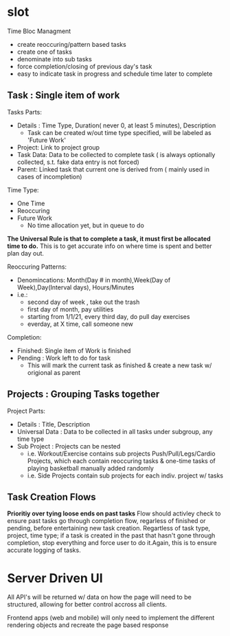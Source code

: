 # slot
Time Bloc Managment

- create reoccuring/pattern based tasks
- create one of tasks
- denominate into sub tasks
- force completion/closing of previous day's task
- easy to indicate task in progress and schedule time later to complete


## Task : Single item of work 

Tasks Parts: 
- Details : Time Type, Duration( never 0, at least 5 minutes), Description
    * Task can be created w/out time type specified, will be labeled as 'Future Work'
- Project: Link to project group
- Task Data: Data to be collected to complete task ( is always optionally collected, s.t. fake data entry is not forced)
- Parent: Linked task that current one is derived from ( mainly used in cases of incompletion)

Time Type:
- One Time
- Reoccuring
- Future Work
    * No time allocation yet, but in queue to do 

**The Universal Rule is that to complete a task, it must first be allocated time to do.** This is to get accurate info on where time is spent and better plan day out. 

Reoccuring Patterns: 
- Denomincations: Month(Day # in month),Week(Day of Week),Day(Interval days), Hours/Minutes
- i.e.:
    * second day of week , take out the trash
    * first day of month, pay utilities
    * starting from 1/1/21, every third day, do pull day exercises
    * everday, at X time, call someone new

Completion: 
- Finished: Single item of Work is finished
- Pending : Work left to do for task 
    * This will mark the current task as finished & create a new task w/ origional as parent


## Projects : Grouping Tasks together

Project Parts: 
- Details : Title, Description
- Universal Data : Data to be collected in all tasks under subgroup, any time type
- Sub Project : Projects can be nested
    * i.e. Workout/Exercise contains sub projects Push/Pull/Legs/Cardio Projects, which each contain reoccuring tasks & one-time tasks of playing basketball manually added randomly
    * i.e. Side Projects contain sub projects for each indiv. project w/ tasks

## Task Creation Flows

**Prioritiy over tying loose ends on past tasks**
Flow should activley check to ensure past tasks go through completion flow, regarless of finished or pending, before entertaining new task creation. Regartless of task type, project, time type; if a task is created in the past that hasn't gone through completion, stop everything and force user to do it.Again, this is to ensure accurate logging of tasks.


# Server Driven UI 

All API's will be returned w/ data on how the page will need to be structured, allowing for better control accross all clients.

Frontend apps (web and mobile) will only need to implement the different rendering objects and recreate the page based response
